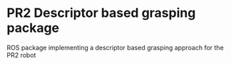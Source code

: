 # PR2 Descriptor based grasping package
ROS package implementing a descriptor based grasping approach for the PR2 robot
